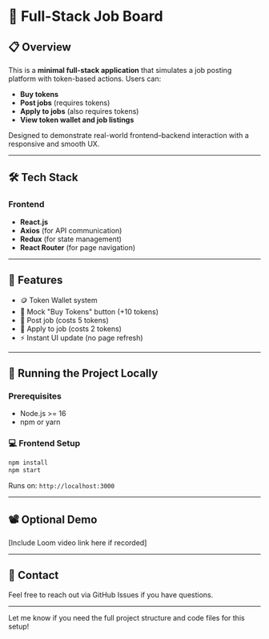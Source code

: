 # 💼 Full-Stack Job Board

## 📋 Overview

This is a **minimal full-stack application** that simulates a job posting platform with token-based actions. Users can:

* **Buy tokens**
* **Post jobs** (requires tokens)
* **Apply to jobs** (also requires tokens)
* **View token wallet and job listings**

Designed to demonstrate real-world frontend–backend interaction with a responsive and smooth UX.

---

## 🛠 Tech Stack

### Frontend

* **React.js**
* **Axios** (for API communication)
* **Redux** (for state management)
* **React Router** (for page navigation)

---

## 🚀 Features

* 🪙 Token Wallet system
* 🛒 Mock "Buy Tokens" button (+10 tokens)
* 📝 Post job (costs 5 tokens)
* 👷 Apply to job (costs 2 tokens)
* ⚡ Instant UI update (no page refresh)

---

## 🧪 Running the Project Locally

### Prerequisites

* Node.js >= 16
* npm or yarn


### 💻 Frontend Setup

```bash
npm install
npm start
```

Runs on: `http://localhost:3000`

---

## 📽️ Optional Demo

\[Include Loom video link here if recorded]

---

## 📧 Contact

Feel free to reach out via GitHub Issues if you have questions.

---

Let me know if you need the full project structure and code files for this setup!
